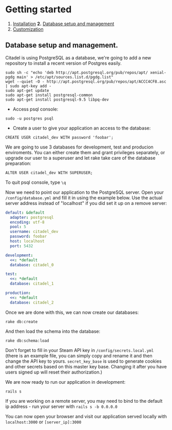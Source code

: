 # Getting started

1. [Installation](1._Installation.md)
**2.** [Database setup and management](2._Database.md)
3. [Customization](3._Customization.md)


## Database setup and management. 


Citadel is using PostgreSQL as a database, we're going to add a new repository to install a recent version of Postgres easily.

```
sudo sh -c "echo 'deb http://apt.postgresql.org/pub/repos/apt/ xenial-pgdg main' > /etc/apt/sources.list.d/pgdg.list"
wget --quiet -O - http://apt.postgresql.org/pub/repos/apt/ACCC4CF8.asc | sudo apt-key add -
sudo apt-get update
sudo apt-get install postgresql-common
sudo apt-get install postgresql-9.5 libpq-dev
```

* Access psql console:

`sudo -u postgres psql`

* Create a user to give your application an access to the database:

`CREATE USER citadel_dev WITH password 'foobar';`

We are going to use 3 databases for development, test and producion enviroments. You can either create them and grant privileges separately, or upgrade our user to a superuser and let rake take care of the database preparation:

```
ALTER USER citadel_dev WITH SUPERUSER;
```

To quit psql console, type `\q`


Now we need to point our application to the PostgreSQL server. Open your `/config/database.yml` and fill it in using the example below. Use the actual server address instead of "localhost" if you did set it up on a remove server:

```yml
default: &default
  adapter: postgresql
  encoding: utf-8
  pool: 5
  username: citadel_dev
  password: foobar
  host: localhost
  port: 5432

development:
  <<: *default
  database: citadel_0

test:
  <<: *default
  database: citadel_1

production:
  <<: *default
  database: citadel_2

```

Once we are done with this, we can now create our databases:

`rake db:create`

And then load the schema into the database:

`rake db:schema:load`

Don't forget to fill in your Steam API key in `/config/secrets.local.yml` (there is an example file, you can simply copy and rename it and then change the API key to yours.
`secret_key_base` is used to generate cookies and other secrets based on this master key base. Changing it after you have users signed up will reset their authorization.)

We are now ready to run our application in development:

`rails s` 

If you are working on a remote server, you may need to bind to the default ip address - run your server with `rails s -b 0.0.0.0`

You can now open your browser and visit our application served locally with `localhost:3000` or `[server_ip]:3000`



